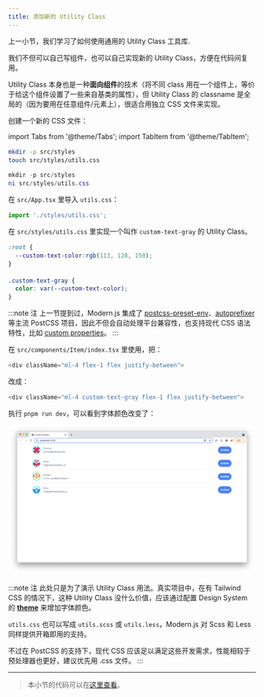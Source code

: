 ```yaml
---
title: ​​添加新的 Utility Class
---
```


上一小节，我们学习了如何使用通用的 Utility Class 工具库.

我们不但可以自己写组件，也可以自己实现新的 Utility Class，方便在代码间复用。

Utility Class 本身也是一种**面向组件**的技术（将不同 class 用在一个组件上，等价于给这个组件设置了一些来自基类的属性），但 Utility Class 的 classname 是全局的（因为要用在任意组件/元素上），很适合用独立 CSS 文件来实现。

创建一个新的 CSS 文件：

import Tabs from '@theme/Tabs';
import TabItem from '@theme/TabItem';

<Tabs>
<TabItem value="macOS" label="macOS" default>

```bash
mkdir -p src/styles
touch src/styles/utils.css
```

</TabItem>
<TabItem value="Windows" label="Windows">

```powershell
mkdir -p src/styles
ni src/styles/utils.css
```

</TabItem>
</Tabs>

在 `src/App.tsx` 里导入 `utils.css`：

```javascript
import './styles/utils.css';
```

在 `src/styles/utils.css` 里实现一个叫作 `custom-text-gray` 的 Utility Class。

```css
:root {
  --custom-text-color:rgb(113, 128, 150);
}

.custom-text-gray {
  color: var(--custom-text-color);
}
```

:::note 注
上一节提到过，Modern.js 集成了 [postcss-preset-env](https://preset-env.cssdb.org/features)、[autoprefixer](https://github.com/postcss/autoprefixer) 等主流 PostCSS 项目，因此不但会自动处理平台兼容性，也支持现代 CSS 语法特性，比如 [custom properties](https://developer.mozilla.org/en-US/docs/Web/CSS/--*)。
:::

在 `src/components/Item/index.tsx` 里使用，把：

```javascript
<div className="ml-4 flex-1 flex justify-between">
```

改成：

```javascript
<div className="ml-4 custom-text-gray flex-1 flex justify-between">
```

执行 `pnpm run dev`，可以看到字体颜色改变了：

![design2](assets/result3.png)

:::note 注
此处只是为了演示 Utility Class 用法。真实项目中，在有 Tailwind CSS 的情况下，这种 Utility Class 没什么价值，应该通过配置 Design System 的 [**theme**](https://tailwindcss.com/docs/customizing-colors) 来增加字体颜色。

`utils.css` 也可以写成 `utils.scss` 或 `utils.less`，Modern.js 对 Scss 和 Less 同样提供开箱即用的支持。

不过在 PostCSS 的支持下，现代 CSS 应该足以满足这些开发需求，性能相较于预处理器也更好，建议优先用 .css 文件。
:::

---

> 本小节的代码可以在[这里查看](https://github.com/modern-js-dev/modern-js-examples/tree/main/tutorials/c06/hello-modern-3)。

